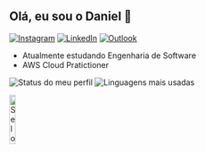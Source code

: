 ## Olá, eu sou o Daniel 👋

[![Instagram](https://img.shields.io/badge/Instagram-E4405F?style=for-the-badge&logo=instagram&logoColor=white)](https://instagram.com/daniboyreal)
[![LinkedIn](https://img.shields.io/badge/LinkedIn-0077B5?style=for-the-badge&logo=linkedin&logoColor=white)](https://linkedin.com/in/daniel-de-almeida-b498531b2)
[![Outlook](https://img.shields.io/badge/Microsoft_Outlook-0078D4?style=for-the-badge&logo=Outlook&logoColor=white)](mailto:danieldealmeidadev@outlook.com)

- Atualmente estudando Engenharia de Software
- AWS Cloud Pratictioner

<div align="left" >


  ![Status do meu perfil](https://github-readme-stats.vercel.app/api?username=DanieldeAlmeida2024&show_icons=true&theme=tokyonight)
  ![Linguagens mais usadas](https://github-readme-stats.vercel.app/api/top-langs/?username=DanieldeAlmeida2024&layout=compact&theme=tokyonight)
  
</div>

<div>
  <a href="https://www.credly.com/badges/ea1dfbd5-b0f8-41c7-9c4c-20c150d6cdd9/public_url">
    <img src="https://images.credly.com/images/44e2c252-5d19-4574-9646-005f7225bf53/image.png" alt="Selo de conclusão AWS Re/Start" width="15%">
  </a>
</div>


<!--
## Alguns repositórios
#### Sistema para estudos de banco de dados
  ![Readme Card](https://github-readme-stats.vercel.app/api/pin/?username=DanieldeAlmeida2024&repo=banco-de-dados)
#### API para busca de informações espaciais 
  ![Readme Card](https://github-readme-stats.vercel.app/api/pin/?username=DanieldeAlmeida2024&repo=API.Informacoes.Espaciais)
#### Sistema de rastreamento de veículos e GPS
  ![Readme Card](https://github-readme-stats.vercel.app/api/pin/?username=DanieldeAlmeida2024&repo=Sistema-de-rastreamento-de-veiculos---Curso-Full-Cycle-2.0-)



   
   

